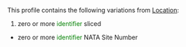 This profile contains the following variations from [Location](http://hl7.org/fhir/STU3/Location):

1. zero or more <span style='color:green'> identifier </span>  sliced
  * zero or more <span style='color:green'> identifier </span> NATA Site Number